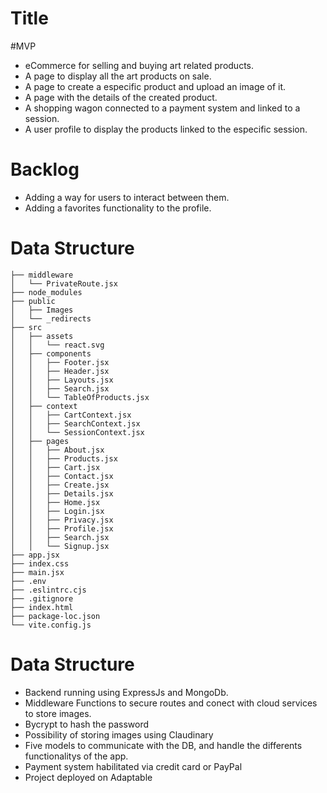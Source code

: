 # Title

#MVP
* eCommerce for selling and buying art related products.
* A page to display all the art products on sale.
* A page to create a especific product and upload an image of it.
* A page with the details of the created product.
* A shopping wagon connected to a payment system and linked to a session.
* A user profile to display the products linked to the especific session.

# Backlog
* Adding a way for users to interact between them.
* Adding a favorites functionality to the profile. 

# Data Structure
```
├── middleware
│   └── PrivateRoute.jsx
├── node_modules
├── public
│   ├── Images
│   └── _redirects
├── src
│   ├── assets
│   │   └── react.svg
│   ├── components
│   │   ├── Footer.jsx
│   │   ├── Header.jsx
│   │   ├── Layouts.jsx
│   │   ├── Search.jsx
│   │   └── TableOfProducts.jsx
│   ├── context
│   │   ├── CartContext.jsx
│   │   ├── SearchContext.jsx
│   │   └── SessionContext.jsx
│   ├── pages
│   │   ├── About.jsx
│   │   ├── Products.jsx
│   │   ├── Cart.jsx
│   │   ├── Contact.jsx
│   │   ├── Create.jsx
│   │   ├── Details.jsx
│   │   ├── Home.jsx
│   │   ├── Login.jsx
│   │   ├── Privacy.jsx
│   │   ├── Profile.jsx
│   │   ├── Search.jsx
│   │   └── Signup.jsx
├── app.jsx
├── index.css
├── main.jsx
├── .env
├── .eslintrc.cjs
├── .gitignore
├── index.html
├── package-loc.json
└── vite.config.js
```

# Data Structure
* Backend running using ExpressJs and MongoDb.
* Middleware Functions to secure routes and conect with cloud services to store images.
* Bycrypt to hash the password
* Possibility of storing images using Claudinary
* Five models to communicate with the DB, and handle the differents functionalitys of the app.
* Payment system habilitated via credit card or PayPal
* Project deployed on Adaptable

